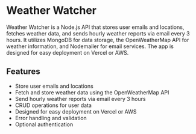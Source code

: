 # Weather Watcher

Weather Watcher is a Node.js API that stores user emails and locations, fetches weather data, and sends hourly weather reports via email every 3 hours. It utilizes MongoDB for data storage, the OpenWeatherMap API for weather information, and Nodemailer for email services. The app is designed for easy deployment on Vercel or AWS.

## Features

- Store user emails and locations
- Fetch and store weather data using the OpenWeatherMap API
- Send hourly weather reports via email every 3 hours
- CRUD operations for user data
- Designed for easy deployment on Vercel or AWS
- Error handling and validation
- Optional authentication